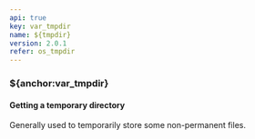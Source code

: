 ```yaml
---
api: true
key: var_tmpdir
name: ${tmpdir}
version: 2.0.1
refer: os_tmpdir
---
```


### ${anchor:var_tmpdir}

#### Getting a temporary directory

Generally used to temporarily store some non-permanent files.

